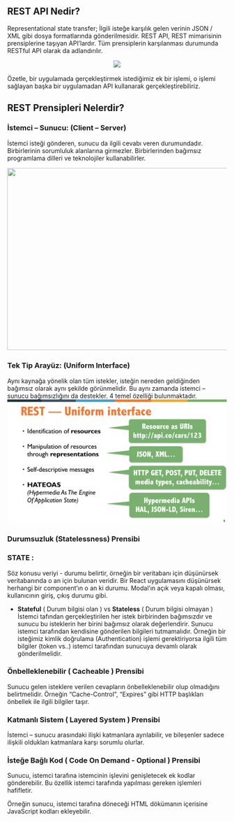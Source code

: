 
## **REST API Nedir?**
Representational state transfer; İlgili isteğe karşılık gelen verinin JSON / XML gibi dosya formatlarında gönderilmesidir. REST API, REST mimarisinin prensiplerine taşıyan API’lardır. Tüm prensiplerin karşılanması durumunda RESTful API olarak da adlandırılır.

<p align="center">
  <img src="https://user-images.githubusercontent.com/75300904/148539854-a4d9c3b4-2edc-40b5-997a-372d7b5ebcf1.png">
</p>

Özetle, bir uygulamada gerçekleştirmek istediğimiz ek bir işlemi, o işlemi sağlayan başka bir uygulamadan API kullanarak gerçekleştirebiliriz.

## **REST Prensipleri Nelerdir?**

### **İstemci – Sunucu: (Client – Server)**
İstemci isteği gönderen, sunucu da ilgili cevabı veren durumundadır. Birbirlerinin sorumluluk alanlarına girmezler. Birbirlerinden bağımsız programlama dilleri ve teknolojiler kullanabilirler.
<p align="center">
  <img width="700" height="417" src="https://miro.medium.com/max/875/1*hnxvPZjz7xXxAuVLL99gOg.png">
</p>

### Tek Tip Arayüz: (Uniform Interface)
Aynı kaynağa yönelik olan tüm istekler, isteğin nereden geldiğinden bağımsız olarak aynı şekilde görünmelidir. Bu aynı zamanda istemci – sunucu bağımsızlığını da destekler. 4 temel özelliği bulunmaktadır.
<img src="https://raw.githubusercontent.com/Kodluyoruz/taskforce/main/rest-api/rest-prensipleri-I/figures/UniformInterface.jpg" alt="REST API">

### **Durumsuzluk (Statelessness) Prensibi**

### **STATE** :
Söz konusu veriyi - durumu belirtir, örneğin bir veritabanı için düşünürsek veritabanında o an için bulunan veridir. Bir React uygulamasını düşünürsek herhangi bir component’ın o an ki durumu. Modal’ın açık veya kapalı olması, kullanıcının giriş, çıkış durumu gibi.
- **Stateful** ( Durum bilgisi olan ) vs **Stateless** ( Durum bilgisi olmayan ) İstemci tafından gerçekleştirilen her istek birbirinden bağımsızdır ve sunucu bu isteklerin her birini bağımsız olarak değerlendirir. Sunucu istemci tarafından kendisine gönderilen bilgileri tutmamalıdır. Örneğin bir isteğimiz kimlik doğrulama (Authentication) işlemi gerektiriyorsa ilgili tüm bilgiler (token vs..) istemci tarafından sunucuya devamlı olarak gönderilmelidir.
### **Önbelleklenebilir ( Cacheable ) Prensibi**

Sunucu gelen isteklere verilen cevapların önbelleklenebilir olup olmadığını belirtmelidir. Örneğin “Cache-Control”, “Expires” gibi HTTP başlıkları önbellek ile ilgili bilgiler taşır.


### **Katmanlı Sistem ( Layered System ) Prensibi**

İstemci – sunucu arasındaki ilişki katmanlara ayrılabilir, ve bileşenler sadece ilişkili oldukları katmanlara karşı sorumlu olurlar.


### **İsteğe Bağlı Kod ( Code On Demand - Optional ) Prensibi**

Sunucu, istemci tarafına istemcinin işlevini genişletecek ek kodlar gönderebilir. Bu özellik istemci tarafında yapılması gereken işlemleri hafifletir.

Örneğin sunucu, istemci tarafına döneceği HTML dökümanın içerisine JavaScript kodları ekleyebilir.



